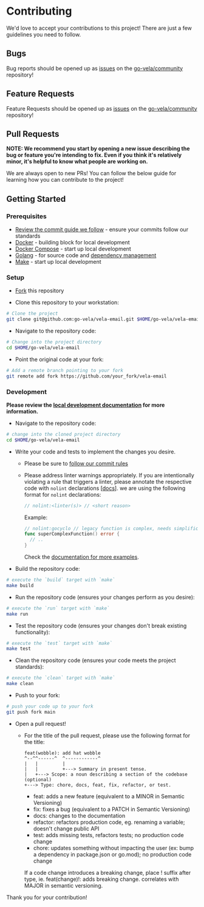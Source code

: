 # Contributing

We'd love to accept your contributions to this project! There are just a few guidelines you need to follow.

## Bugs

Bug reports should be opened up as [issues](https://help.github.com/en/github/managing-your-work-on-github/about-issues) on the [go-vela/community](https://github.com/go-vela/community) repository!

## Feature Requests

Feature Requests should be opened up as [issues](https://help.github.com/en/github/managing-your-work-on-github/about-issues) on the [go-vela/community](https://github.com/go-vela/community) repository!

## Pull Requests

**NOTE: We recommend you start by opening a new issue describing the bug or feature you're intending to fix. Even if you think it's relatively minor, it's helpful to know what people are working on.**

We are always open to new PRs! You can follow the below guide for learning how you can contribute to the project!

## Getting Started

### Prerequisites

- [Review the commit guide we follow](https://chris.beams.io/posts/git-commit/#seven-rules) - ensure your commits follow our standards
- [Docker](https://docs.docker.com/install/) - building block for local development
- [Docker Compose](https://docs.docker.com/compose/install/) - start up local development
- [Golang](https://golang.org/dl/) - for source code and [dependency management](https://github.com/golang/go/wiki/Modules)
- [Make](https://www.gnu.org/software/make/) - start up local development

### Setup

- [Fork](/fork) this repository

- Clone this repository to your workstation:

```bash
# Clone the project
git clone git@github.com:go-vela/vela-email.git $HOME/go-vela/vela-email
```

- Navigate to the repository code:

```bash
# Change into the project directory
cd $HOME/go-vela/vela-email
```

- Point the original code at your fork:

```bash
# Add a remote branch pointing to your fork
git remote add fork https://github.com/your_fork/vela-email
```

### Development

**Please review the [local development documentation](../DOCS.md) for more information.**

- Navigate to the repository code:

```bash
# change into the cloned project directory
cd $HOME/go-vela/vela-email
```

- Write your code and tests to implement the changes you desire.

  - Please be sure to [follow our commit rules](https://chris.beams.io/posts/git-commit/#seven-rules)
  - Please address linter warnings appropriately. If you are intentionally violating a rule that triggers a linter, please annotate the respective code with `nolint` declarations [[docs](https://golangci-lint.run/usage/false-positives/)]. we are using the following format for `nolint` declarations:

    ```go
    // nolint:<linter(s)> // <short reason>
    ```

    Example:

    ```go
    // nolint:gocyclo // legacy function is complex, needs simplification
    func superComplexFunction() error {
      // ..
    }
    ```

    Check the [documentation for more examples](https://golangci-lint.run/usage/false-positives/).

- Build the repository code:

```bash
# execute the `build` target with `make`
make build
```

- Run the repository code (ensures your changes perform as you desire):

```bash
# execute the `run` target with `make`
make run
```

- Test the repository code (ensures your changes don't break existing functionality):

```bash
# execute the `test` target with `make`
make test
```

- Clean the repository code (ensures your code meets the project standards):

```bash
# execute the `clean` target with `make`
make clean
```

- Push to your fork:

```bash
# push your code up to your fork
git push fork main
```

- Open a pull request!

  - For the title of the pull request, please use the following format for the title:

    ```text
    feat(wobble): add hat wobble
    ^--^^------^  ^------------^
    |   |         |
    |   |         +---> Summary in present tense.
    |   +---> Scope: a noun describing a section of the codebase (optional)
    +---> Type: chore, docs, feat, fix, refactor, or test.
    ```

    - feat: adds a new feature (equivalent to a MINOR in Semantic Versioning)
    - fix: fixes a bug (equivalent to a PATCH in Semantic Versioning)
    - docs: changes to the documentation
    - refactor: refactors production code, eg. renaming a variable; doesn't change public API
    - test: adds missing tests, refactors tests; no production code change
    - chore: updates something without impacting the user (ex: bump a dependency in package.json or go.mod); no production code change

    If a code change introduces a breaking change, place ! suffix after type, ie. feat(change)!: adds breaking change. correlates with MAJOR in semantic versioning.

Thank you for your contribution!
